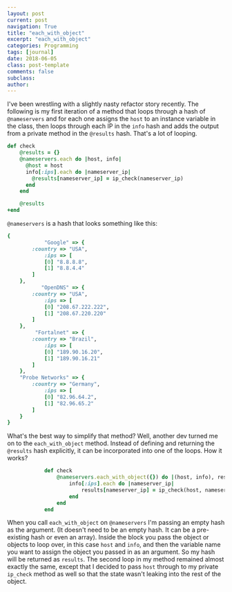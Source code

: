 ```yaml
---
layout: post
current: post
navigation: True
title: "each_with_object"
excerpt: "each_with_object"
categories: Programming
tags: [journal]
date: 2018-06-05
class: post-template
comments: false
subclass:
author:
---
```


I've been wrestling with a slightly nasty refactor story recently. The following is my first iteration of a method that loops through a hash of `@nameservers` and for each one assigns the `host` to an instance variable in the class, then loops through each IP in the `info` hash and adds the output from a private method in the `@results` hash.
That's a lot of looping.


```ruby
def check
    @results = {}
    @nameservers.each do |host, info|
      @host = host
      info[:ips].each do |nameserver_ip|
        @results[nameserver_ip] = ip_check(nameserver_ip)
      end
    end

    @results
+end
```
`@nameservers` is a hash that looks something like this:
```ruby
{
            "Google" => {
        :country => "USA",
            :ips => [
            [0] "8.8.8.8",
            [1] "8.8.4.4"
        ]
    },
           "OpenDNS" => {
        :country => "USA",
            :ips => [
            [0] "208.67.222.222",
            [1] "208.67.220.220"
        ]
    },
         "Fortalnet" => {
        :country => "Brazil",
            :ips => [
            [0] "189.90.16.20",
            [1] "189.90.16.21"
        ]
    },
    "Probe Networks" => {
        :country => "Germany",
            :ips => [
            [0] "82.96.64.2",
            [1] "82.96.65.2"
        ]
    }
}
```
What's the best way to simplify that method? Well, another dev turned me on to the `each_with_object` method. Instead of defining and returning the `@results` hash explicitly, it can be incorporated into one of the loops. How it works?

```ruby
			def check
				@nameservers.each_with_object({}) do |(host, info), results|
					info[:ips].each do |nameserver_ip|
						results[nameserver_ip] = ip_check(host, nameserver_ip)
					end
				end
			end
```
When you call `each_with_object` on `@nameservers` I'm passing an empty hash as the argument. (It doesn't need to be an empty hash. It can be a pre-existing hash or even an array). Inside the block you pass the object or objects to loop over, in this case `host` and `info`, and then the variable name you want to assign the object you passed in as an argument. So my hash will be returned as `results`. 
The second loop in my method remained almost exactly the same, except that I decided to pass `host` through to my private `ip_check` method as well so that the state wasn't leaking into the rest of the object. 